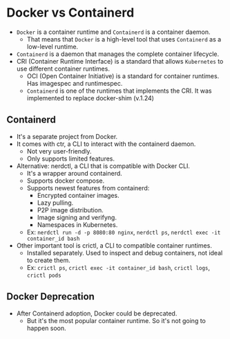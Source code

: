 # Docker vs Containerd

- `Docker` is a container runtime and `Containerd` is a container daemon.
  - That means that `Docker` is a high-level tool that uses `Containerd` as a low-level runtime.
- `Containerd` is a daemon that manages the complete container lifecycle.
- CRI (Container Runtime Interface) is a standard that allows `Kubernetes` to use different container runtimes.
  - OCI (Open Container Initiative) is a standard for container runtimes. Has imagespec and runtimespec.
  - `Containerd` is one of the runtimes that implements the CRI. It was implemented to replace docker-shim (v.1.24)

## Containerd

- It's a separate project from Docker.
- It comes with ctr, a CLI to interact with the containerd daemon.
  - Not very user-friendly.
  - Only supports limited features.
- Alternative: nerdctl, a CLI that is compatible with Docker CLI.
  - It's a wrapper around containerd.
  - Supports docker compose.
  - Supports newest features from containerd:
    - Encrypted container images.
    - Lazy pulling.
    - P2P image distribution.
    - Image signing and verifyng.
    - Namespaces in Kubernetes.
  - Ex: `nerdctl run -d -p 8080:80 nginx`, `nerdctl ps`, `nerdctl exec -it container_id bash`
- Other important tool is crictl, a CLI to compatible container runtimes.
  - Installed separately. Used to inspect and debug containers, not ideal to create them.
  - Ex: `crictl ps`, `crictl exec -it container_id bash`, `crictl logs`, `crictl pods`

## Docker Deprecation

- After Containerd adoption, Docker could be deprecated.
  - But it's the most popular container runtime. So it's not going to happen soon.
